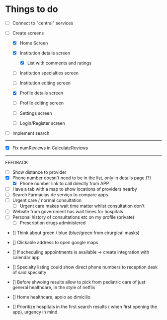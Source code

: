 # Things to do

-   [ ] Connect to "central" services

-   [ ] Create screens
    -   [x] Home Screen
    -   [x] Institution details screen
        -   [x] List with comments and ratings
    -   [ ] Institution specialties screen
    -   [ ] Institution editing screen
    -   [x] Profile details screen
    -   [ ] Profile editing screen
    -   [ ] Settings screen

    -   [ ] Login/Register screen

-   [ ] Implement search

----------------
- [x] Fix numReviews in CalculateReviews 


----------------

FEEDBACK

- [ ] Show distance to provider
- [x] Phone number doesn't need to be in the list, only in details page (?)
    - [x] Phone number link to call directly from APP
- [ ] Have a tab with a map to show locations of providers nearby
- [ ] Search Farmacias de serviço to compare apps. 
- [ ] Urgent care / normal consultation
    - [ ] Urgent care makes wait time matter whilst consultation don't
 
- [ ] Website from government has wait times for hospitals 
- [ ] Personal history of consultations etc on my profile (private)
    - [ ] Prescription drugs administered 

- [] Think about green / blue (blue/green from cirurgical masks)
- [] Clickable address to open google maps

- [] If scheduling appointments is available -> create integration with calendar app

- [] Specialty listing could show direct phone numbers to reception desk of said specialty

- [] Before shwoing results allow to pick from pediatric care of just general healthcare, in the style of netflix 

- [] Home healthcare, apoio ao dimicilio 

- [] Prioritize hospitals in the first search results ( when first opening the app), urgency in mind